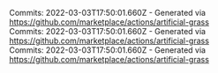 Commits: 2022-03-03T17:50:01.660Z - Generated via https://github.com/marketplace/actions/artificial-grass
<br>
Commits: 2022-03-03T17:50:01.660Z - Generated via https://github.com/marketplace/actions/artificial-grass
<br>
Commits: 2022-03-03T17:50:01.660Z - Generated via https://github.com/marketplace/actions/artificial-grass
<br>
